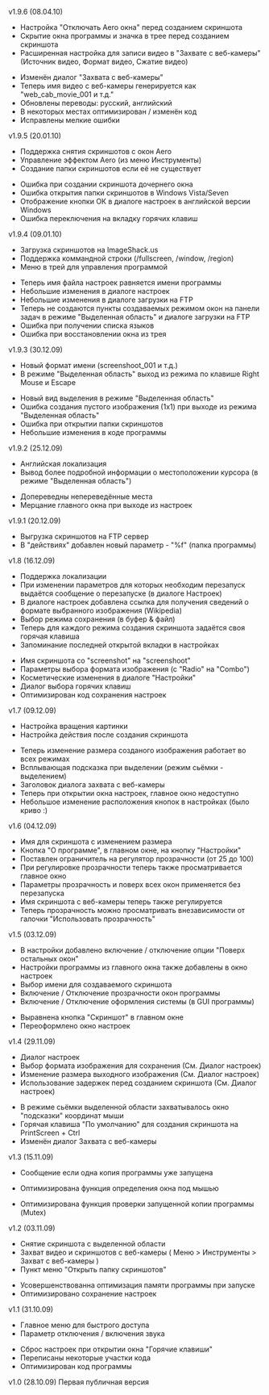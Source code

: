 v1.9.6 (08.04.10)
+ Настройка "Отключать Aero окна" перед созданием скриншота
+ Скрытие окна программы и значка в трее перед созданием скриншота
+ Расширенная настройка для записи видео в "Захвате с веб-камеры" (Источник видео, Формат видео, Сжатие видео)
- Изменён диалог "Захвата с веб-камеры"
- Теперь имя видео с веб-камеры генерируется как "web_cab_movie_001 и т.д."
- Обновлены переводы: русский, английский
- В некоторых местах оптимизирован / изменён код
- Исправлены мелкие ошибки

v1.9.5 (20.01.10)
+ Поддержка снятия скриншотов с окон Aero
+ Управление эффектом Aero (из меню Инструменты)
+ Создание папки скриншотов если её не существует
- Ошибка при создании скриншота дочернего окна
- Ошибка открытия папки скриншотов в Windows Vista/Seven
- Отображение кнопки ОК в диалоге настроек в английской версии Windows
- Ошибка переключения на вкладку горячих клавиш

v1.9.4 (09.01.10)
+ Загрузка скриншотов на ImageShack.us
+ Поддержка коммандной строки (/fullscreen, /window, /region)
+ Меню в трей для управления программой
- Теперь имя файла настроек равняется имени программы
- Небольшие изменения в диалоге настроек
- Небольшие изменения в диалоге загрузки на FTP
- Теперь не создаются пункты создаваемых режимом окон на панели задач в режиме "Выделенная область" и диалоге загрузки на FTP
- Ошибка при получении списка языков
- Ошибка при восстановлении окна из трея

v1.9.3 (30.12.09)
+ Новый формат имени (screenshoot_001 и т.д.)
+ В режиме "Выделенная область" выход из режима по клавише Right Mouse и Escape
- Новый вид выделения в режиме "Выделенная область"
- Ошибка создания пустого изображения (1x1) при выходе из режима "Выделенная область"
- Ошибка при открытии папки скриншотов
- Небольшие изменения в коде программы

v1.9.2 (25.12.09)
+ Английская локализация
+ Вывод более подробной информации о местоположении курсора (в режиме "Выделенная область")
- Допереведны непереведённые места
- Мерцание главного окна при выходе из настроек

v1.9.1 (20.12.09)
+ Выгрузка скриншотов на FTP сервер
+ В "действиях" добавлен новый параметр - "%f" (папка программы)

v1.8 (16.12.09)
+ Поддержка локализации
+ При изменении параметров для которых необходим перезапуск выдаётся сообщение о перезапуске (в диалоге Настроек)
+ В диалоге настроек добавлена ссылка для получения сведений о формате выбранного изображения (Wikipedia)
+ Выбор режима сохранения (в буфер & файл)
+ Теперь для каждого режима создания скриншота задаётся своя горячая клавиша
+ Запоминание последней открытой вкладки в настройках
- Имя скриншота со "screenshot" на "screenshoot"
- Параметры выбора формата изображения (c "Radio" на "Combo")
- Косметические изменения в диалоге "Настройки"
- Диалог выбора горячих клавиш
- Оптимизирован код сохранения настроек

v1.7 (09.12.09)
+ Настройка вращения картинки
+ Настройка действия после создания скриншота
- Теперь изменение размера созданого изображения работает во всех режимах
- Всплывающая подсказка при выделении (режим сьёмки - выделением)
- Заголовок диалога захвата с веб-камеры
- Теперь при открытии окна настроек, главное окно недоступно
- Небольшое изменение расположения кнопок в настройках (было криво :)

v1.6 (04.12.09)
- Имя для скриншота с изменением размера
- Кнопка "О программе", в главном окне, на кнопку "Настройки"
- Поставлен ограничитель на регулятор прозрачности (от 25 до 100)
- При регулировке прозрачности теперь также просматривается главное окно
- Параметры прозрачность и поверх всех окон применяется без перезапуска
- Имя скриншота с веб-камеры теперь также регулируется
- Теперь прозрачность можно просматривать внезависимости от галочки "Использовать прозрачность"

v1.5 (03.12.09)
+ В настройки добавлено включение / отключение опции "Поверх остальных окон"
+ Настройки программы из главного окна также добавлены в окно настроек
+ Выбор имени для создаваемого скриншота
+ Включение / Отключение прозрачности окон программы
+ Включение / Отключение оформления системы (в GUI программы)
- Выравнена кнопка "Скриншот" в главном окне
- Переоформлено окно настроек

v1.4 (29.11.09)
+ Диалог настроек
+ Выбор формата изображения для сохранения (См. Диалог настроек)
+ Изменение размера выходного изображения (См. Диалог настроек)
+ Использование задержек перед созданием скриншота (См. Диалог настроек)
- В режиме сьёмки выделенной области захватывалось окно "подсказки" координат мыши
- Горячая клавиша "По умолчанию" для создания скриншота на PrintScreen + Ctrl
- Изменён диалог Захвата с веб-камеры

v1.3 (15.11.09)
+ Сообщение если одна копия программы уже запущена
* Оптимизирована функция определения окна под мышью
- Оптимизирована функция проверки запущенной копии программы (Mutex)

v1.2 (03.11.09)
+ Снятие скриншота с выделенной области
+ Захват видео и скриншотов с веб-камеры ( Меню > Инструменты > Захват с веб-камеры )
+ Пункт меню "Открыть папку скриншотов"
- Усовершенствованна оптимизация памяти программы при запуске
- Оптимизировано сохранение настроек

v1.1 (31.10.09)
+ Главное меню для быстрого доступа
+ Параметр отключения / включения звука
- Сброс настроек при открытии окна "Горячие клавиши"
- Переписаны некоторые участки кода
- Оптимизирован код программы

v1.0 (28.10.09)
Первая публичная версия